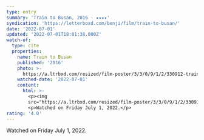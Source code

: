 ```yaml
---
type: entry
summary: 'Train to Busan, 2016 - ★★★★'
syndication: 'https://letterboxd.com/benji/film/train-to-busan/'
date: '2022-07-01'
updated: '2022-07-01T18:01:38.000Z'
watch-of:
  type: cite
  properties:
    name: Train to Busan
    published: '2016'
    photo: >-
      https://a.ltrbxd.com/resized/film-poster/3/3/0/9/1/2/330912-train-to-busan-0-600-0-900-crop.jpg?v=5b11212e8e
    watched-date: '2022-07-01'
    content:
      html: >-
        <p><img
        src="https://a.ltrbxd.com/resized/film-poster/3/3/0/9/1/2/330912-train-to-busan-0-600-0-900-crop.jpg?v=5b11212e8e"/></p>
        <p>Watched on Friday July 1, 2022.</p>
rating: '4.0'
---
```

Watched on Friday July 1, 2022.
